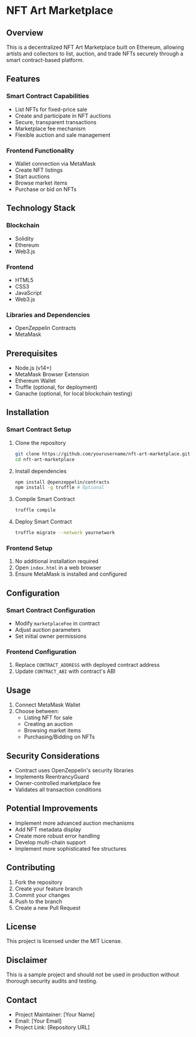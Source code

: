 # NFT Art Marketplace

## Overview

This is a decentralized NFT Art Marketplace built on Ethereum, allowing artists and collectors to list, auction, and trade NFTs securely through a smart contract-based platform.

## Features

### Smart Contract Capabilities
- List NFTs for fixed-price sale
- Create and participate in NFT auctions
- Secure, transparent transactions
- Marketplace fee mechanism
- Flexible auction and sale management

### Frontend Functionality
- Wallet connection via MetaMask
- Create NFT listings
- Start auctions
- Browse market items
- Purchase or bid on NFTs

## Technology Stack

### Blockchain
- Solidity
- Ethereum
- Web3.js

### Frontend
- HTML5
- CSS3
- JavaScript
- Web3.js

### Libraries and Dependencies
- OpenZeppelin Contracts
- MetaMask

## Prerequisites

- Node.js (v14+)
- MetaMask Browser Extension
- Ethereum Wallet
- Truffle (optional, for deployment)
- Ganache (optional, for local blockchain testing)

## Installation

### Smart Contract Setup
1. Clone the repository
   ```bash
   git clone https://github.com/yourusername/nft-art-marketplace.git
   cd nft-art-marketplace
   ```

2. Install dependencies
   ```bash
   npm install @openzeppelin/contracts
   npm install -g truffle # Optional
   ```

3. Compile Smart Contract
   ```bash
   truffle compile
   ```

4. Deploy Smart Contract
   ```bash
   truffle migrate --network yournetwork
   ```

### Frontend Setup
1. No additional installation required
2. Open `index.html` in a web browser
3. Ensure MetaMask is installed and configured

## Configuration

### Smart Contract Configuration
- Modify `marketplaceFee` in contract
- Adjust auction parameters
- Set initial owner permissions

### Frontend Configuration
1. Replace `CONTRACT_ADDRESS` with deployed contract address
2. Update `CONTRACT_ABI` with contract's ABI

## Usage

1. Connect MetaMask Wallet
2. Choose between:
   - Listing NFT for sale
   - Creating an auction
   - Browsing market items
   - Purchasing/Bidding on NFTs

## Security Considerations

- Contract uses OpenZeppelin's security libraries
- Implements ReentrancyGuard
- Owner-controlled marketplace fee
- Validates all transaction conditions

## Potential Improvements

- Implement more advanced auction mechanisms
- Add NFT metadata display
- Create more robust error handling
- Develop multi-chain support
- Implement more sophisticated fee structures

## Contributing

1. Fork the repository
2. Create your feature branch
3. Commit your changes
4. Push to the branch
5. Create a new Pull Request

## License

This project is licensed under the MIT License.

## Disclaimer

This is a sample project and should not be used in production without thorough security audits and testing.

## Contact

- Project Maintainer: [Your Name]
- Email: [Your Email]
- Project Link: [Repository URL]